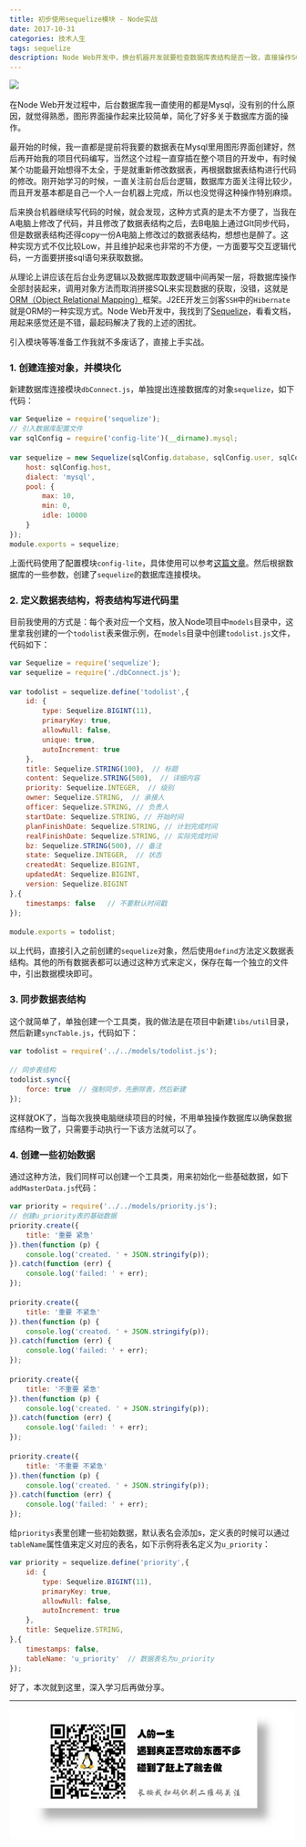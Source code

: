```yaml
---
title: 初步使用sequelize模块 - Node实战
date: 2017-10-31
categories: 技术人生
tags: sequelize
description: Node Web开发中，换台机器开发就要检查数据库表结构是否一致，直接操作SQL来写代码实在是太Low，太不方便了，有没有替代方案？我怎么这么晚才发现sequelize模块呢
---
```


![](http://7sbsl6.com1.z0.glb.clouddn.com/blog%E6%9C%AA%E5%91%BD%E5%90%8D1509427786.png)

在Node Web开发过程中，后台数据库我一直使用的都是Mysql，没有别的什么原因，就觉得熟悉，图形界面操作起来比较简单，简化了好多关于数据库方面的操作。

最开始的时候，我一直都是提前将我要的数据表在Mysql里用图形界面创建好，然后再开始我的项目代码编写，当然这个过程一直穿插在整个项目的开发中，有时候某个功能最开始想得不太全，于是就重新修改数据表，再根据数据表结构进行代码的修改。刚开始学习的时候，一直关注前台后台逻辑，数据库方面关注得比较少，而且开发基本都是自己一个人一台机器上完成，所以也没觉得这种操作特别麻烦。

后来换台机器继续写代码的时候，就会发现，这种方式真的是太不方便了，当我在A电脑上修改了代码，并且修改了数据表结构之后，去B电脑上通过GIt同步代码，但是数据表结构还得copy一份A电脑上修改过的数据表结构，想想也是醉了。这种实现方式不仅比较Low，并且维护起来也非常的不方便，一方面要写交互逻辑代码，一方面要拼接sql语句来获取数据。

从理论上讲应该在后台业务逻辑以及数据库取数逻辑中间再架一层，将数据库操作全部封装起来，调用对象方法而取消拼接SQL来实现数据的获取，没错，这就是[ORM（Object Relational Mapping）](https://baike.baidu.com/item/ORM/3583252?fr=aladdin)框架。J2EE开发三剑客`SSH`中的`Hibernate`就是ORM的一种实现方式。Node Web开发中，我找到了[Sequelize](http://docs.sequelizejs.com/)，看看文档，用起来感觉还是不错，最起码解决了我的上述的困扰。

引入模块等等准备工作我就不多废话了，直接上手实战。

### 1. 创建连接对象，并模块化
新建数据库连接模块`dbConnect.js`，单独提出连接数据库的对象`sequelize`，如下代码：

```javascript
var Sequelize = require('sequelize');
// 引入数据库配置文件
var sqlConfig = require('config-lite')(__dirname).mysql;

var sequelize = new Sequelize(sqlConfig.database, sqlConfig.user, sqlConfig.password, {
    host: sqlConfig.host,
    dialect: 'mysql',
    pool: {
        max: 10,
        min: 0,
        idle: 10000
    }
});
module.exports = sequelize;
```

上面代码使用了配置模块`config-lite`，具体使用可以参考[这篇文章](https://segmentfault.com/a/1190000010099383)。然后根据数据库的一些参数，创建了`sequelize`的数据库连接模块。

### 2. 定义数据表结构，将表结构写进代码里
目前我使用的方式是：每个表对应一个文档，放入Node项目中`models`目录中，这里拿我创建的一个`todolist`表来做示例，在`models`目录中创建`todolist.js`文件，代码如下：

```javascript
var Sequelize = require('sequelize');
var sequelize = require('./dbConnect.js');

var todolist = sequelize.define('todolist',{
    id: {
        type: Sequelize.BIGINT(11),
        primaryKey: true,
        allowNull: false,
        unique: true,
        autoIncrement: true
    },
    title: Sequelize.STRING(100),  // 标题
    content: Sequelize.STRING(500),  // 详细内容
    priority: Sequelize.INTEGER,  // 级别
    owner: Sequelize.STRING,  // 承接人
    officer: Sequelize.STRING, // 负责人
    startDate: Sequelize.STRING, // 开始时间
    planFinishDate: Sequelize.STRING, // 计划完成时间
    realFinishDate: Sequelize.STRING, // 实际完成时间
    bz: Sequelize.STRING(500), // 备注
    state: Sequelize.INTEGER,  // 状态
    createdAt: Sequelize.BIGINT,
    updatedAt: Sequelize.BIGINT,
    version: Sequelize.BIGINT
},{
    timestamps: false   // 不要默认时间戳
});

module.exports = todolist;
```

以上代码，直接引入之前创建的`sequelize`对象，然后使用`defind`方法定义数据表结构。其他的所有数据表都可以通过这种方式来定义，保存在每一个独立的文件中，引出数据模块即可。

### 3. 同步数据表结构
这个就简单了，单独创建一个工具类，我的做法是在项目中新建`libs/util`目录，然后新建`syncTable.js`，代码如下：

```javascript
var todolist = require('../../models/todolist.js');

// 同步表结构
todolist.sync({
    force: true  // 强制同步，先删除表，然后新建
});
```

这样就OK了，当每次我换电脑继续项目的时候，不用单独操作数据库以确保数据库结构一致了，只需要手动执行一下该方法就可以了。

### 4. 创建一些初始数据
通过这种方法，我们同样可以创建一个工具类，用来初始化一些基础数据，如下`addMasterData.js`代码：

```javascript
var priority = require('../../models/priority.js');
// 创建u_priority表的基础数据
priority.create({
    title: '重要 紧急'
}).then(function (p) {
    console.log('created. ' + JSON.stringify(p));
}).catch(function (err) {
    console.log('failed: ' + err);
});

priority.create({
    title: '重要 不紧急'
}).then(function (p) {
    console.log('created. ' + JSON.stringify(p));
}).catch(function (err) {
    console.log('failed: ' + err);
});

priority.create({
    title: '不重要 紧急'
}).then(function (p) {
    console.log('created. ' + JSON.stringify(p));
}).catch(function (err) {
    console.log('failed: ' + err);
});

priority.create({
    title: '不重要 不紧急'
}).then(function (p) {
    console.log('created. ' + JSON.stringify(p));
}).catch(function (err) {
    console.log('failed: ' + err);
});
```

给`prioritys`表里创建一些初始数据，默认表名会添加s，定义表的时候可以通过`tableName`属性值来定义对应的表名，如下示例将表名定义为`u_priority`：

```javascript
var priority = sequelize.define('priority',{
    id: {
        type: Sequelize.BIGINT(11),
        primaryKey: true,
        allowNull: false,
        autoIncrement: true
    },
    title: Sequelize.STRING,
},{
    timestamps: false,
    tableName: 'u_priority'  // 数据表名为u_priority
});
```

好了，本次就到这里，深入学习后再做分享。

- - -
![](/image/weixin.jpg)